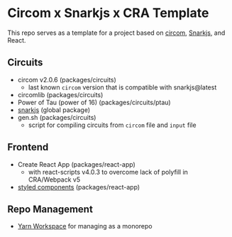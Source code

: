 # Circom x Snarkjs x CRA Template

This repo serves as a template for a project based on [circom](https://github.com/iden3/circom), [Snarkjs](https://github.com/iden3/snarkjs), and React.

## Circuits

- circom v2.0.6 (packages/circuits)
  - last known `circom` version that is compatible with snarkjs@latest
- circomlib (packages/circuits)
- Power of Tau (power of 16) (packages/circuits/ptau)
- [snarkjs](https://github.com/iden3/snarkjs) (global package)
- gen.sh (packages/circuits)
  - script for compiling circuits from `circom` file and `input` file

## Frontend

- Create React App (packages/react-app)
  - with react-scripts v4.0.3 to overcome lack of polyfill in CRA/Webpack v5
- [styled components](https://github.com/styled-components/styled-components) (packages/react-app)

## Repo Management

- [Yarn Workspace](https://classic.yarnpkg.com/lang/en/docs/workspaces/) for managing as a monorepo
